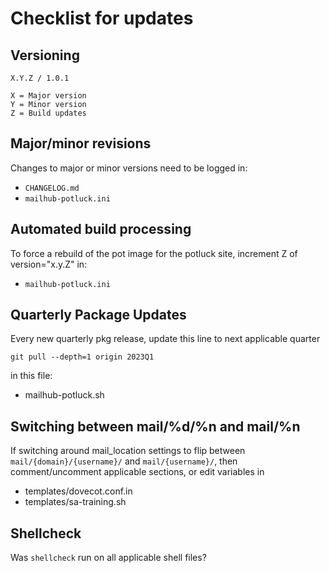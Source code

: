 # Checklist for updates

## Versioning
```
X.Y.Z / 1.0.1

X = Major version
Y = Minor version
Z = Build updates
```

## Major/minor revisions
Changes to major or minor versions need to be logged in:
* `CHANGELOG.md`
* `mailhub-potluck.ini`

## Automated build processing
To force a rebuild of the pot image for the potluck site, increment Z of version="x.y.Z" in:
* `mailhub-potluck.ini`

## Quarterly Package Updates
Every new quarterly pkg release, update this line to next applicable quarter
```
git pull --depth=1 origin 2023Q1
```
in this file:
* mailhub-potluck.sh 

## Switching between mail/%d/%n and mail/%n
If switching around mail_location settings to flip between `mail/{domain}/{username}/` and `mail/{username}/`, then comment/uncomment applicable sections, or edit variables in
* templates/dovecot.conf.in
* templates/sa-training.sh

## Shellcheck
Was `shellcheck` run on all applicable shell files?
